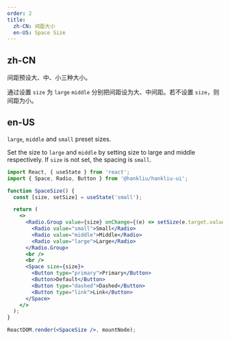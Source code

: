 ```yaml
---
order: 2
title:
  zh-CN: 间距大小
  en-US: Space Size
---
```


## zh-CN

间距预设大、中、小三种大小。

通过设置 `size` 为 `large` `middle` 分别把间距设为大、中间距。若不设置 `size`，则间距为小。

## en-US

`large`, `middle` and `small` preset sizes.

Set the size to `large` and `middle` by setting size to large and middle respectively. If `size` is not set, the spacing is `small`.

```jsx
import React, { useState } from 'react';
import { Space, Radio, Button } from '@hankliu/hankliu-ui';

function SpaceSize() {
  const [size, setSize] = useState('small');

  return (
    <>
      <Radio.Group value={size} onChange={(e) => setSize(e.target.value)}>
        <Radio value="small">Small</Radio>
        <Radio value="middle">Middle</Radio>
        <Radio value="large">Large</Radio>
      </Radio.Group>
      <br />
      <br />
      <Space size={size}>
        <Button type="primary">Primary</Button>
        <Button>Default</Button>
        <Button type="dashed">Dashed</Button>
        <Button type="link">Link</Button>
      </Space>
    </>
  );
}

ReactDOM.render(<SpaceSize />, mountNode);
```
